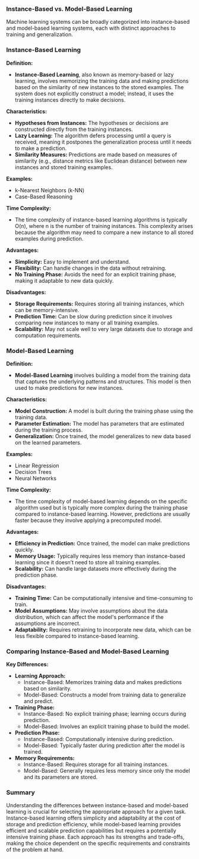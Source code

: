 ### Instance-Based vs. Model-Based Learning

Machine learning systems can be broadly categorized into instance-based and model-based learning systems, each with distinct approaches to training and generalization.

### Instance-Based Learning

**Definition:**

- **Instance-Based Learning**, also known as memory-based or lazy learning, involves memorizing the training data and making predictions based on the similarity of new instances to the stored examples. The system does not explicitly construct a model; instead, it uses the training instances directly to make decisions.

**Characteristics:**

- **Hypotheses from Instances:** The hypotheses or decisions are constructed directly from the training instances.
- **Lazy Learning:** The algorithm defers processing until a query is received, meaning it postpones the generalization process until it needs to make a prediction.
- **Similarity Measures:** Predictions are made based on measures of similarity (e.g., distance metrics like Euclidean distance) between new instances and stored training examples.

**Examples:**

- k-Nearest Neighbors (k-NN)
- Case-Based Reasoning

**Time Complexity:**

- The time complexity of instance-based learning algorithms is typically O(n), where n is the number of training instances. This complexity arises because the algorithm may need to compare a new instance to all stored examples during prediction.

**Advantages:**

- **Simplicity:** Easy to implement and understand.
- **Flexibility:** Can handle changes in the data without retraining.
- **No Training Phase:** Avoids the need for an explicit training phase, making it adaptable to new data quickly.

**Disadvantages:**

- **Storage Requirements:** Requires storing all training instances, which can be memory-intensive.
- **Prediction Time:** Can be slow during prediction since it involves comparing new instances to many or all training examples.
- **Scalability:** May not scale well to very large datasets due to storage and computation requirements.

### Model-Based Learning

**Definition:**

- **Model-Based Learning** involves building a model from the training data that captures the underlying patterns and structures. This model is then used to make predictions for new instances.

**Characteristics:**

- **Model Construction:** A model is built during the training phase using the training data.
- **Parameter Estimation:** The model has parameters that are estimated during the training process.
- **Generalization:** Once trained, the model generalizes to new data based on the learned parameters.

**Examples:**

- Linear Regression
- Decision Trees
- Neural Networks

**Time Complexity:**

- The time complexity of model-based learning depends on the specific algorithm used but is typically more complex during the training phase compared to instance-based learning. However, predictions are usually faster because they involve applying a precomputed model.

**Advantages:**

- **Efficiency in Prediction:** Once trained, the model can make predictions quickly.
- **Memory Usage:** Typically requires less memory than instance-based learning since it doesn’t need to store all training examples.
- **Scalability:** Can handle large datasets more effectively during the prediction phase.

**Disadvantages:**

- **Training Time:** Can be computationally intensive and time-consuming to train.
- **Model Assumptions:** May involve assumptions about the data distribution, which can affect the model's performance if the assumptions are incorrect.
- **Adaptability:** Requires retraining to incorporate new data, which can be less flexible compared to instance-based learning.

### Comparing Instance-Based and Model-Based Learning

**Key Differences:**

- **Learning Approach:**
  - Instance-Based: Memorizes training data and makes predictions based on similarity.
  - Model-Based: Constructs a model from training data to generalize and predict.
- **Training Phase:**
  - Instance-Based: No explicit training phase; learning occurs during prediction.
  - Model-Based: Involves an explicit training phase to build the model.
- **Prediction Phase:**
  - Instance-Based: Computationally intensive during prediction.
  - Model-Based: Typically faster during prediction after the model is trained.
- **Memory Requirements:**
  - Instance-Based: Requires storage for all training instances.
  - Model-Based: Generally requires less memory since only the model and its parameters are stored.

### Summary

Understanding the differences between instance-based and model-based learning is crucial for selecting the appropriate approach for a given task. Instance-based learning offers simplicity and adaptability at the cost of storage and prediction efficiency, while model-based learning provides efficient and scalable prediction capabilities but requires a potentially intensive training phase. Each approach has its strengths and trade-offs, making the choice dependent on the specific requirements and constraints of the problem at hand.
